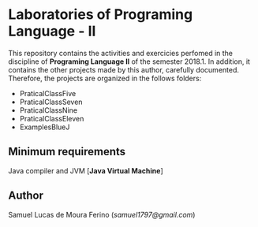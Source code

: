 # Laboratories of Programing Language - II

This repository contains the activities and exercicies perfomed in the discipline of **Programing Language II** 
of the semester 2018.1. In addition, it contains the other projects made by this author,
carefully documented. Therefore, the projects are organized in the follows folders:

- PraticalClassFive
- PraticalClassSeven
- PraticalClassNine
- PraticalClassEleven
- ExamplesBlueJ

## Minimum requirements

Java compiler and JVM [**Java Virtual Machine**]

## Author

Samuel Lucas de Moura Ferino (_samuel1797@gmail.com_)

